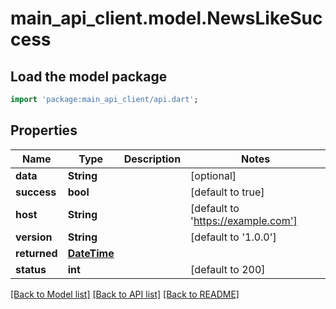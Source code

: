 # main_api_client.model.NewsLikeSuccess

## Load the model package
```dart
import 'package:main_api_client/api.dart';
```

## Properties
Name | Type | Description | Notes
------------ | ------------- | ------------- | -------------
**data** | **String** |  | [optional] 
**success** | **bool** |  | [default to true]
**host** | **String** |  | [default to 'https://example.com']
**version** | **String** |  | [default to '1.0.0']
**returned** | [**DateTime**](DateTime.md) |  | 
**status** | **int** |  | [default to 200]

[[Back to Model list]](../README.md#documentation-for-models) [[Back to API list]](../README.md#documentation-for-api-endpoints) [[Back to README]](../README.md)


